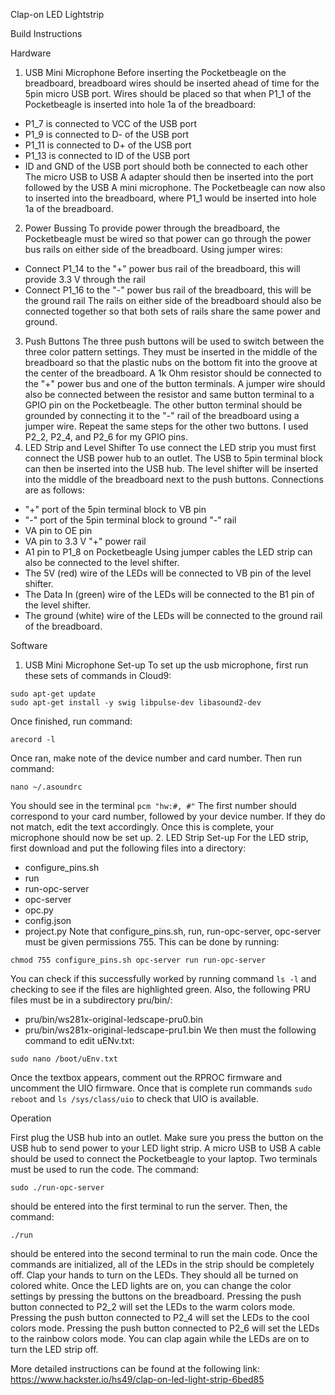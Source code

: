 Clap-on LED Lightstrip

Build Instructions

Hardware
1. USB Mini Microphone
Before inserting the Pocketbeagle on the breadboard, breadboard wires should be inserted ahead of time for the 5pin micro USB port. Wires should be placed so that when P1_1 of the Pocketbeagle is inserted into hole 1a of the breadboard:
- P1_7 is connected to VCC of the USB port
- P1_9 is connected to D- of the USB port
- P1_11 is connected to D+ of the USB port
- P1_13 is connected to ID of the USB port
- ID and GND of the USB port should both be connected to each other
The micro USB to USB A adapter should then be inserted into the port followed by the USB A mini microphone. The Pocketbeagle can now also to inserted into the breadboard, where P1_1 would be inserted into hole 1a of the breadboard.
2. Power Bussing
To provide power through the breadboard, the Pocketbeagle must be wired so that power can go through the power bus rails on either side of the breadboard. Using jumper wires:
- Connect P1_14 to the "+" power bus rail of the breadboard, this will provide 3.3 V through the rail
- Connect P1_16 to the "-" power bus rail of the breadboard, this will be the ground rail
The rails on either side of the breadboard should also be connected together so that both sets of rails share the same power and ground.
3. Push Buttons
The three push buttons will be used to switch between the three color pattern settings. They must be inserted in the middle of the breadboard so that the plastic nubs on the bottom fit into the groove at the center of the breadboard. A 1k Ohm resistor should be connected to the "+" power bus and one of the button terminals. A jumper wire should also be connected between the resistor and same button terminal to a GPIO pin on the Pocketbeagle. The other button terminal should be grounded by connecting it to the "-" rail of the breadboard using a jumper wire. Repeat the same steps for the other two buttons. I used P2_2, P2_4, and P2_6 for my GPIO pins.
4. LED Strip and Level Shifter
To use connect the LED strip you must first connect the USB power hub to an outlet. The USB to 5pin terminal block can then be inserted into the USB hub. The level shifter will be inserted into the middle of the breadboard next to the push buttons. Connections are as follows:
- "+" port of the 5pin terminal block to VB pin
- "-" port of the 5pin terminal block to ground "-" rail
- VA pin to OE pin
- VA pin to 3.3 V "+" power rail
- A1 pin to P1_8 on Pocketbeagle
Using jumper cables the LED strip can also be connected to the level shifter.
- The 5V (red) wire of the LEDs will be connected to VB pin of the level shifter.
- The Data In (green) wire of the LEDs will be connected to the B1 pin of the level shifter.
- The ground (white) wire of the LEDs will be connected to the ground rail of the breadboard.

Software
1. USB Mini Microphone Set-up
To set up the usb microphone, first run these sets of commands in Cloud9:
```
sudo apt-get update
sudo apt-get install -y swig libpulse-dev libasound2-dev
```
Once finished, run command:
```
arecord -l
```
Once ran, make note of the device number and card number. Then run command:
```
nano ~/.asoundrc
```
You should see in the terminal `pcm "hw:#, #"` The first number should correspond to your card number, followed by your device number. If they do not match, edit the text accordingly. Once this is complete, your microphone should now be set up.
2. LED Strip Set-up
For the LED strip, first download and put the following files into a directory:
- configure_pins.sh
- run
- run-opc-server
- opc-server
- opc.py
- config.json
- project.py
Note that configure_pins.sh, run, run-opc-server, opc-server must be given permissions 755. This can be done by running:
```
chmod 755 configure_pins.sh opc-server run run-opc-server
```
You can check if this successfully worked by running command `ls -l` and checking to see if the files are highlighted green.
Also, the following PRU files must be in a subdirectory pru/bin/:
- pru/bin/ws281x-original-ledscape-pru0.bin
- pru/bin/ws281x-original-ledscape-pru1.bin
We then must the following command to edit uENv.txt:
```
sudo nano /boot/uEnv.txt
```
Once the textbox appears, comment out the RPROC firmware and uncomment the UIO firmware.
Once that is complete run commands `sudo reboot` and `ls /sys/class/uio` to check that UIO is available.

Operation

First plug the USB hub into an outlet. Make sure you press the button on the USB hub to send power to your LED light strip. A micro USB to USB A cable should be used to connect the Pocketbeagle to your laptop.
Two terminals must be used to run the code. The command:
```
sudo ./run-opc-server
```
should be entered into the first terminal to run the server. Then, the command:
```
./run
```
should be entered into the second terminal to run the main code. Once the commands are initialized, all of the LEDs in the strip should be completely off. Clap your hands to turn on the LEDs. They should all be turned on colored white. Once the LED lights are on, you can change the color settings by pressing the buttons on the breadboard. Pressing the push button connected to P2_2 will set the LEDs to the warm colors mode. Pressing the push button connected to P2_4 will set the LEDs to the cool colors mode. Pressing the push button connected to P2_6 will set the LEDs to the rainbow colors mode. You can clap again while the LEDs are on to turn the LED strip off.

More detailed instructions can be found at the following link: https://www.hackster.io/hs49/clap-on-led-light-strip-6bed85




